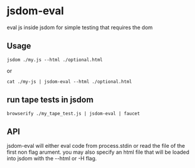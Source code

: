 jsdom-eval
==========

eval js inside jsdom for simple testing that requires the dom

## Usage
`jsdom ./my.js --html ./optional.html`

or

`cat ./my-js | jsdom-eval --html ./optional.html`


## run tape tests in jsdom

`browserify ./my_tape_test.js | jsdom-eval | faucet`

## API

jsdom-eval will either eval code from process.stdin or read the file of the first non flag arument. you may also specify an html file that will be loaded into jsdom with the --html or -H flag.

